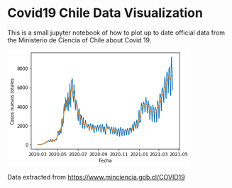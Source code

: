 # Covid19 Chile Data Visualization 

This is a small jupyter notebook of how to plot up to date official data from the Ministerio de Ciencia of Chile about Covid 19.

![](covid_evolution_chile_13apr2021.png)

Data extracted from https://www.minciencia.gob.cl/COVID19

